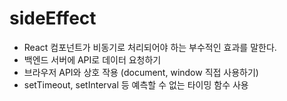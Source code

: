 # sideEffect
+ React 컴포넌트가 비동기로 처리되어야 하는 부수적인 효과를 말한다.
+ 백엔드 서버에 API로 데이터 요청하기
+ 브라우저 API와 상호 작용 (document, window 직접 사용하기)
+ setTimeout, setInterval 등 예측할 수 없는 타이밍 함수 사용
